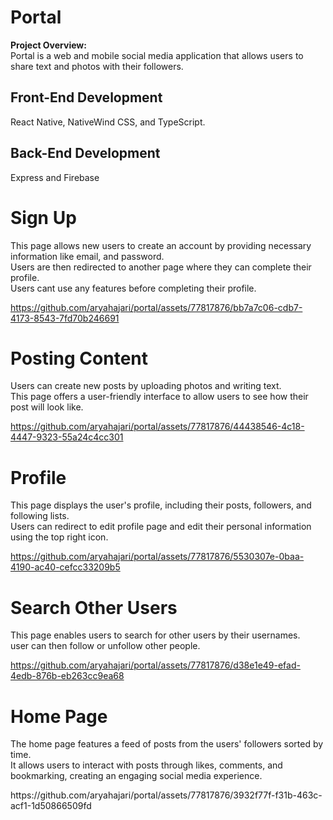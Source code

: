 # Portal

**Project Overview:**  
Portal is a web and mobile social media application that allows users to share text and photos with their followers.

## Front-End Development
React Native, NativeWind CSS, and TypeScript.

## Back-End Development
Express and Firebase

<h1>Sign Up</h1>
<p>
This page allows new users to create an account by providing necessary information like email, and password.</br>
Users are then redirected to another page where they can complete their profile. </br>
Users cant use any features before completing their profile.
</p>

https://github.com/aryahajari/portal/assets/77817876/bb7a7c06-cdb7-4173-8543-7fd70b246691

<h1>Posting Content</h1>
<p>
Users can create new posts by uploading photos and writing text.</br>
This page offers a user-friendly interface to allow users to see how their post will look like.
</p>

https://github.com/aryahajari/portal/assets/77817876/44438546-4c18-4447-9323-55a24c4cc301

<h1>Profile</h1>
<p>
This page displays the user's profile, including their posts, followers, and following lists.</br>
Users can redirect to edit profile page and edit their personal information using the top right icon.
</p>

https://github.com/aryahajari/portal/assets/77817876/5530307e-0baa-4190-ac40-cefcc33209b5

<h1>Search Other Users</h1>
<p>
This page enables users to search for other users by their usernames.</br>
user can then follow or unfollow other people.
</p>

https://github.com/aryahajari/portal/assets/77817876/d38e1e49-efad-4edb-876b-eb263cc9ea68

<h1>Home Page</h1>
<p>
The home page features a feed of posts from the users' followers sorted by time.</br>
It allows users to interact with posts through likes, comments, and bookmarking, creating an engaging social media experience.
</p>
https://github.com/aryahajari/portal/assets/77817876/3932f77f-f31b-463c-acf1-1d50866509fd

